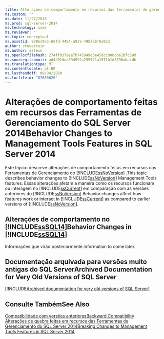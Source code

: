 ```yaml
---
title: Alterações de comportamento em recursos das ferramentas de gerenciamento no SQL Server 2014 | Microsoft Docs
ms.custom: ''
ms.date: 11/27/2018
ms.prod: sql-server-2014
ms.technology: ssms
ms.reviewer: ''
ms.topic: conceptual
ms.assetid: 830ec9a5-68fd-4454-a935-4957abf8a052
author: stevestein
ms.author: sstein
ms.openlocfilehash: 274ff0379ea7b745949d3e45dcc000db61bfc58d
ms.sourcegitcommit: ad4d92dce894592a259721a1571b1d8736abacdb
ms.translationtype: MT
ms.contentlocale: pt-BR
ms.lasthandoff: 08/04/2020
ms.locfileid: "87680626"
---
```

# <a name="behavior-changes-to-management-tools-features-in-sql-server-2014"></a><span data-ttu-id="685c6-102">Alterações de comportamento feitas em recursos das Ferramentas de Gerenciamento do SQL Server 2014</span><span class="sxs-lookup"><span data-stu-id="685c6-102">Behavior Changes to Management Tools Features in SQL Server 2014</span></span>
  <span data-ttu-id="685c6-103">Este tópico descreve alterações de comportamento feitas em recursos das Ferramentas de Gerenciamento do [!INCLUDE[ssNoVersion](../includes/ssnoversion-md.md)] .</span><span class="sxs-lookup"><span data-stu-id="685c6-103">This topic describes behavior changes to [!INCLUDE[ssNoVersion](../includes/ssnoversion-md.md)] Management Tools features.</span></span> <span data-ttu-id="685c6-104">Essas alterações afetam a maneira como os recursos funcionam ou interagem no [!INCLUDE[ssCurrent](../includes/sscurrent-md.md)] em comparação com as versões anteriores do [!INCLUDE[ssNoVersion](../includes/ssnoversion-md.md)].</span><span class="sxs-lookup"><span data-stu-id="685c6-104">Behavior changes affect how features work or interact in [!INCLUDE[ssCurrent](../includes/sscurrent-md.md)] as compared to earlier versions of [!INCLUDE[ssNoVersion](../includes/ssnoversion-md.md)].</span></span>  
  
## <a name="behavior-changes-in-sssql14"></a><span data-ttu-id="685c6-105">Alterações de comportamento no [!INCLUDE[ssSQL14](../includes/sssql14-md.md)]</span><span class="sxs-lookup"><span data-stu-id="685c6-105">Behavior Changes in [!INCLUDE[ssSQL14](../includes/sssql14-md.md)]</span></span>  
 <span data-ttu-id="685c6-106">Informações que virão posteriormente.</span><span class="sxs-lookup"><span data-stu-id="685c6-106">Information to come later.</span></span>  

## <a name="archived-documentation-for-very-old-versions-of-sql-server"></a><a name="previous-versions"></a><span data-ttu-id="685c6-107">Documentação arquivada para versões muito antigas do SQL Server</span><span class="sxs-lookup"><span data-stu-id="685c6-107">Archived Documentation for Very Old Versions of SQL Server</span></span>

[!INCLUDE[Archived documentation for very old versions of SQL Server](../includes/paragraph-content/previous-versions-archive-documentation-sql-server.md)]

## <a name="see-also"></a><span data-ttu-id="685c6-108">Consulte Também</span><span class="sxs-lookup"><span data-stu-id="685c6-108">See Also</span></span>  
 [<span data-ttu-id="685c6-109">Compatibilidade com versões anteriores</span><span class="sxs-lookup"><span data-stu-id="685c6-109">Backward Compatibility</span></span>](../../2014/getting-started/backward-compatibility.md)  
 [<span data-ttu-id="685c6-110">Alterações de quebra feitas em recursos das Ferramentas de Gerenciamento do SQL Server 2014</span><span class="sxs-lookup"><span data-stu-id="685c6-110">Breaking Changes to Management Tools Features in SQL Server 2014</span></span>](breaking-changes-to-database-engine-features-in-sql-server-2016.md?view=sql-server-2014)

  
